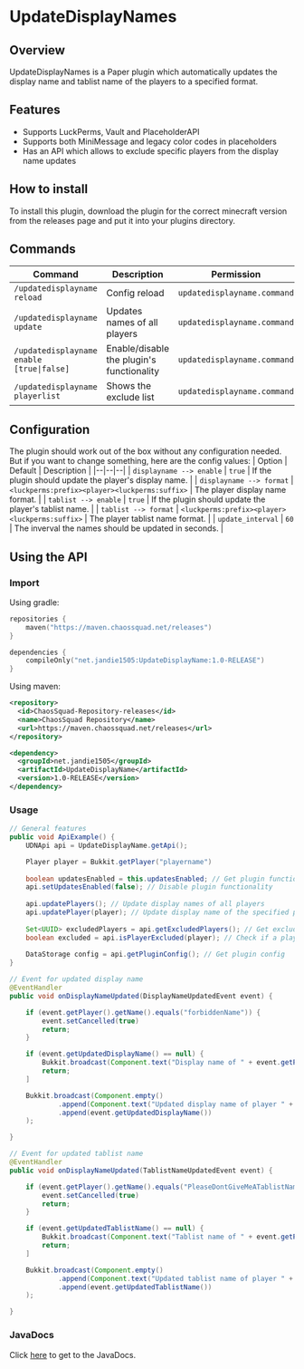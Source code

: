 # UpdateDisplayNames
## Overview
UpdateDisplayNames is a Paper plugin which automatically updates the display name and tablist name of the players to a specified format.
## Features
- Supports LuckPerms, Vault and PlaceholderAPI
- Supports both MiniMessage and legacy color codes in placeholders
- Has an API which allows to exclude specific players from the display name updates
## How to install
To install this plugin, download the plugin for the correct minecraft version from the releases page and put it into your plugins directory.
## Commands
| Command | Description | Permission |
|--|--|--|
| `/updatedisplayname reload` | Config reload | `updatedisplayname.command` |
| `/updatedisplayname update` | Updates names of all players | `updatedisplayname.command` |
| `/updatedisplayname enable [true\|false]` | Enable/disable the plugin's functionality | `updatedisplayname.command` |
| `/updatedisplayname playerlist` | Shows the exclude list | `updatedisplayname.command` |
## Configuration
The plugin should work out of the box without any configuration needed.  
But if you want to change something, here are the config values:
| Option | Default | Description |
|--|--|--|
| `displayname --> enable` | `true` | If the plugin should update the player's display name. |
| `displayname --> format` | `<luckperms:prefix><player><luckperms:suffix>` | The player display name format. |
| `tablist --> enable` | `true` | If the plugin should update the player's tablist name. |
| `tablist --> format` | `<luckperms:prefix><player><luckperms:suffix>` | The player tablist name format. |
| `update_interval` | `60` | The inverval the names should be updated in seconds. |
## Using the API
### Import
Using gradle:
```kotlin
repositories {
    maven("https://maven.chaossquad.net/releases")
}

dependencies {
    compileOnly("net.jandie1505:UpdateDisplayName:1.0-RELEASE")
}
```

Using maven:
```xml
<repository>
  <id>ChaosSquad-Repository-releases</id>
  <name>ChaosSquad Repository</name>
  <url>https://maven.chaossquad.net/releases</url>
</repository>
```
```xml
<dependency>
  <groupId>net.jandie1505</groupId>
  <artifactId>UpdateDisplayName</artifactId>
  <version>1.0-RELEASE</version>
</dependency>
```

### Usage
```java
// General features
public void ApiExample() {
    UDNApi api = UpdateDisplayName.getApi();

    Player player = Bukkit.getPlayer("playername")
        
    boolean updatesEnabled = this.updatesEnabled; // Get plugin functionality status
    api.setUpdatesEnabled(false); // Disable plugin functionality
        
    api.updatePlayers(); // Update display names of all players
    api.updatePlayer(player); // Update display name of the specified player
        
    Set<UUID> excludedPlayers = api.getExcludedPlayers(); // Get excluded players
    boolean excluded = api.isPlayerExcluded(player); // Check if a player is excluded
        
    DataStorage config = api.getPluginConfig(); // Get plugin config
}

// Event for updated display name
@EventHandler
public void onDisplayNameUpdated(DisplayNameUpdatedEvent event) {

    if (event.getPlayer().getName().equals("forbiddenName")) {
        event.setCancelled(true)
        return;
    }

    if (event.getUpdatedDisplayName() == null) {
        Bukkit.broadcast(Component.text("Display name of " + event.getPlayer().getName() + " has been reset"))
        return;
    ]

    Bukkit.broadcast(Component.empty()
            .append(Component.text("Updated display name of player " + event.getPlayer().getName() + ": "))
            .append(event.getUpdatedDisplayName())
    );

}

// Event for updated tablist name
@EventHandler
public void onDisplayNameUpdated(TablistNameUpdatedEvent event) {

    if (event.getPlayer().getName().equals("PleaseDontGiveMeATablistName")) {
        event.setCancelled(true)
        return;
    }

    if (event.getUpdatedTablistName() == null) {
        Bukkit.broadcast(Component.text("Tablist name of " + event.getPlayer().getName() + " has been reset"))
        return;
    ]

    Bukkit.broadcast(Component.empty()
            .append(Component.text("Updated tablist name of player " + event.getPlayer().getName() + ": "))
            .append(event.getUpdatedTablistName())
    );

}
```

### JavaDocs
Click [here](https://jandie1505.github.io/UpdateDisplayName/) to get to the JavaDocs.
